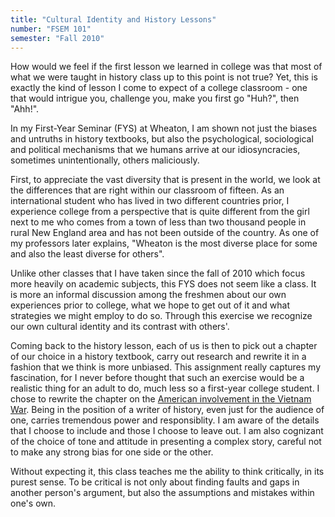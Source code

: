 ```yaml
---
title: "Cultural Identity and History Lessons"
number: "FSEM 101"
semester: "Fall 2010"
---
```

How would we feel if the first lesson we learned in college was that most of what we were taught in history class up to this point is not true? Yet, this is exactly the kind of lesson I come to expect of a college classroom - one that would intrigue you, challenge you, make you first go "Huh?", then "Ahh!".

In my First-Year Seminar (FYS) at Wheaton, I am shown not just the biases and untruths in history textbooks, but also the psychological, sociological and political mechanisms that we humans arrive at our idiosyncracies, sometimes unintentionally, others maliciously.

First, to appreciate the vast diversity that is present in the world, we look at the differences that are right within our classroom of fifteen. As an international student who has lived in two different countries prior, I experience college from a perspective that is quite different from the girl next to me who comes from a town of less than two thousand people in rural New England area and has not been outside of the country. As one of my professors later explains, "Wheaton is the most diverse place for some and also the least diverse for others".

Unlike other classes that I have taken since the fall of 2010 which focus more heavily on academic subjects, this FYS does not seem like a class. It is more an informal discussion among the freshmen about our own experiences prior to college, what we hope to get out of it and what strategies we might employ to do so. Through this exercise we recognize our own cultural identity and its contrast with others'.

Coming back to the history lesson, each of us is then to pick out a chapter of our choice in a history textbook, carry out research and rewrite it in a fashion that we think is more unbiased. This assignment really captures my fascination, for I never before thought that such an exercise would be a realistic thing for an adult to do, much less so a first-year college student. I chose to rewrite the chapter on the [American involvement in the Vietnam War](https://docs.google.com/document/d/1uRVAqByM1ea5lIRV_FvaL4330wAACjGlrewumU8-CMY/edit?usp=sharing). Being in the position of a writer of history, even just for the audience of one, carries tremendous power and responsiblity. I am aware of the details that I choose to include and those I choose to leave out. I am also cognizant of the choice of tone and attitude in presenting a complex story, careful not to make any strong bias for one side or the other.

Without expecting it, this class teaches me the ability to think critically, in its purest sense. To be critical is not only about finding faults and gaps in another person's argument, but also the assumptions and mistakes within one's own.